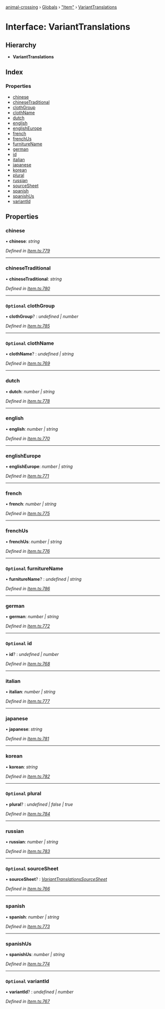 [animal-crossing](../README.md) › [Globals](../globals.md) › ["Item"](../modules/_item_.md) › [VariantTranslations](_item_.varianttranslations.md)

# Interface: VariantTranslations

## Hierarchy

* **VariantTranslations**

## Index

### Properties

* [chinese](_item_.varianttranslations.md#chinese)
* [chineseTraditional](_item_.varianttranslations.md#chinesetraditional)
* [clothGroup](_item_.varianttranslations.md#optional-clothgroup)
* [clothName](_item_.varianttranslations.md#optional-clothname)
* [dutch](_item_.varianttranslations.md#dutch)
* [english](_item_.varianttranslations.md#english)
* [englishEurope](_item_.varianttranslations.md#englisheurope)
* [french](_item_.varianttranslations.md#french)
* [frenchUs](_item_.varianttranslations.md#frenchus)
* [furnitureName](_item_.varianttranslations.md#optional-furniturename)
* [german](_item_.varianttranslations.md#german)
* [id](_item_.varianttranslations.md#optional-id)
* [italian](_item_.varianttranslations.md#italian)
* [japanese](_item_.varianttranslations.md#japanese)
* [korean](_item_.varianttranslations.md#korean)
* [plural](_item_.varianttranslations.md#optional-plural)
* [russian](_item_.varianttranslations.md#russian)
* [sourceSheet](_item_.varianttranslations.md#optional-sourcesheet)
* [spanish](_item_.varianttranslations.md#spanish)
* [spanishUs](_item_.varianttranslations.md#spanishus)
* [variantId](_item_.varianttranslations.md#optional-variantid)

## Properties

###  chinese

• **chinese**: *string*

*Defined in [Item.ts:779](https://github.com/Norviah/animal-crossing/blob/7dc871b/module/types/Item.ts#L779)*

___

###  chineseTraditional

• **chineseTraditional**: *string*

*Defined in [Item.ts:780](https://github.com/Norviah/animal-crossing/blob/7dc871b/module/types/Item.ts#L780)*

___

### `Optional` clothGroup

• **clothGroup**? : *undefined | number*

*Defined in [Item.ts:785](https://github.com/Norviah/animal-crossing/blob/7dc871b/module/types/Item.ts#L785)*

___

### `Optional` clothName

• **clothName**? : *undefined | string*

*Defined in [Item.ts:769](https://github.com/Norviah/animal-crossing/blob/7dc871b/module/types/Item.ts#L769)*

___

###  dutch

• **dutch**: *number | string*

*Defined in [Item.ts:778](https://github.com/Norviah/animal-crossing/blob/7dc871b/module/types/Item.ts#L778)*

___

###  english

• **english**: *number | string*

*Defined in [Item.ts:770](https://github.com/Norviah/animal-crossing/blob/7dc871b/module/types/Item.ts#L770)*

___

###  englishEurope

• **englishEurope**: *number | string*

*Defined in [Item.ts:771](https://github.com/Norviah/animal-crossing/blob/7dc871b/module/types/Item.ts#L771)*

___

###  french

• **french**: *number | string*

*Defined in [Item.ts:775](https://github.com/Norviah/animal-crossing/blob/7dc871b/module/types/Item.ts#L775)*

___

###  frenchUs

• **frenchUs**: *number | string*

*Defined in [Item.ts:776](https://github.com/Norviah/animal-crossing/blob/7dc871b/module/types/Item.ts#L776)*

___

### `Optional` furnitureName

• **furnitureName**? : *undefined | string*

*Defined in [Item.ts:786](https://github.com/Norviah/animal-crossing/blob/7dc871b/module/types/Item.ts#L786)*

___

###  german

• **german**: *number | string*

*Defined in [Item.ts:772](https://github.com/Norviah/animal-crossing/blob/7dc871b/module/types/Item.ts#L772)*

___

### `Optional` id

• **id**? : *undefined | number*

*Defined in [Item.ts:768](https://github.com/Norviah/animal-crossing/blob/7dc871b/module/types/Item.ts#L768)*

___

###  italian

• **italian**: *number | string*

*Defined in [Item.ts:777](https://github.com/Norviah/animal-crossing/blob/7dc871b/module/types/Item.ts#L777)*

___

###  japanese

• **japanese**: *string*

*Defined in [Item.ts:781](https://github.com/Norviah/animal-crossing/blob/7dc871b/module/types/Item.ts#L781)*

___

###  korean

• **korean**: *string*

*Defined in [Item.ts:782](https://github.com/Norviah/animal-crossing/blob/7dc871b/module/types/Item.ts#L782)*

___

### `Optional` plural

• **plural**? : *undefined | false | true*

*Defined in [Item.ts:784](https://github.com/Norviah/animal-crossing/blob/7dc871b/module/types/Item.ts#L784)*

___

###  russian

• **russian**: *number | string*

*Defined in [Item.ts:783](https://github.com/Norviah/animal-crossing/blob/7dc871b/module/types/Item.ts#L783)*

___

### `Optional` sourceSheet

• **sourceSheet**? : *[VariantTranslationsSourceSheet](../enums/_item_.varianttranslationssourcesheet.md)*

*Defined in [Item.ts:766](https://github.com/Norviah/animal-crossing/blob/7dc871b/module/types/Item.ts#L766)*

___

###  spanish

• **spanish**: *number | string*

*Defined in [Item.ts:773](https://github.com/Norviah/animal-crossing/blob/7dc871b/module/types/Item.ts#L773)*

___

###  spanishUs

• **spanishUs**: *number | string*

*Defined in [Item.ts:774](https://github.com/Norviah/animal-crossing/blob/7dc871b/module/types/Item.ts#L774)*

___

### `Optional` variantId

• **variantId**? : *undefined | number*

*Defined in [Item.ts:767](https://github.com/Norviah/animal-crossing/blob/7dc871b/module/types/Item.ts#L767)*
